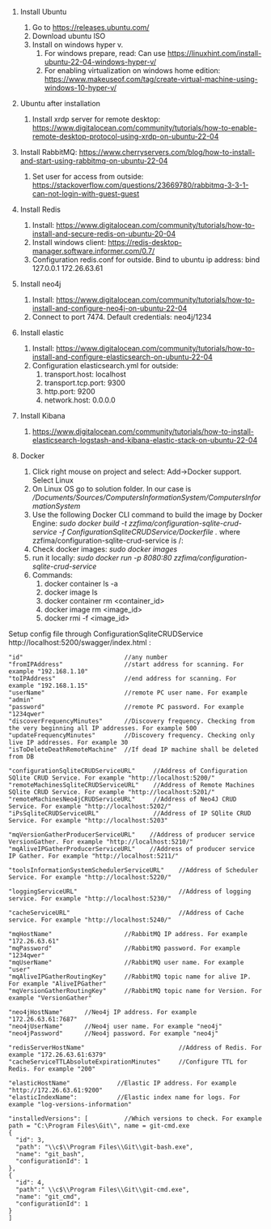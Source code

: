 1. Install Ubuntu
    1. Go to https://releases.ubuntu.com/
    1. Download ubuntu ISO
    1. Install on windows hyper v. 
        1. For windows prepare, read: Can use https://linuxhint.com/install-ubuntu-22-04-windows-hyper-v/
        1. For enabling virtualization on windows home edition: https://www.makeuseof.com/tag/create-virtual-machine-using-windows-10-hyper-v/
1. Ubuntu after installation
    1. Install xrdp server for remote desktop: https://www.digitalocean.com/community/tutorials/how-to-enable-remote-desktop-protocol-using-xrdp-on-ubuntu-22-04
1. Install RabbitMQ: https://www.cherryservers.com/blog/how-to-install-and-start-using-rabbitmq-on-ubuntu-22-04
    1. Set user for access from outside: https://stackoverflow.com/questions/23669780/rabbitmq-3-3-1-can-not-login-with-guest-guest
1. Install Redis
    1. Install: https://www.digitalocean.com/community/tutorials/how-to-install-and-secure-redis-on-ubuntu-20-04
    1. Install windows client: https://redis-desktop-manager.software.informer.com/0.7/
    1. Configuration redis.conf for outside. Bind to ubuntu ip address: bind 127.0.0.1 172.26.63.61
1. Install neo4j
    1. Install: https://www.digitalocean.com/community/tutorials/how-to-install-and-configure-neo4j-on-ubuntu-22-04
    1. Connect to port 7474. Default credentials: neo4j/1234
1. Install elastic
    1. Install: https://www.digitalocean.com/community/tutorials/how-to-install-and-configure-elasticsearch-on-ubuntu-22-04
    1. Configuration elasticsearch.yml for outside:
        1. transport.host: localhost 
        1. transport.tcp.port: 9300 
        1. http.port: 9200
        1. network.host: 0.0.0.0
1. Install Kibana
    1.   https://www.digitalocean.com/community/tutorials/how-to-install-elasticsearch-logstash-and-kibana-elastic-stack-on-ubuntu-22-04

1. Docker
    1. Click right mouse on project and select: Add->Docker support. Select Linux
    1. On Linux OS go to solution folder. In our case is */Documents/Sources/ComputersInformationSystem/ComputersInformationSystem*
    1. Use the following Docker CLI command to build the image by Docker Engine: *sudo docker build -t zzfima/configuration-sqlite-crud-service -f ConfigurationSqliteCRUDService/Dockerfile .* where zzfima/configuration-sqlite-crud-service is <Docker Hub ID>/<Project Name>:<Version>
    1. Check docker images: *sudo docker images*
    1. run it locally: *sudo docker run -p 8080:80 zzfima/configuration-sqlite-crud-service*
    1. Commands:
        1. docker container ls -a
        1. docker image ls
        1. docker container rm <container_id>
        1. docker image rm <image_id>
        1. docker rmi -f <image_id>

Setup config file through ConfigurationSqliteCRUDService http://localhost:5200/swagger/index.html :

    "id"                            //any number
    "fromIPAddress"                 //start address for scanning. For example "192.168.1.10"
    "toIPAddress"                   //end address for scanning. For example "192.168.1.15"
    "userName"                      //remote PC user name. For example "admin"
    "password"                      //remote PC password. For example "1234qwer"
    "discoverFrequencyMinutes"      //Discovery frequency. Checking from the very beginning all IP addresses. For example 500
    "updateFrequencyMinutes"        //Discovery frequency. Checking only live IP addresses. For example 30
    "isToDeleteDeathRemoteMachine"  //If dead IP machine shall be deleted from DB
    
    "configurationSqliteCRUDServiceURL"     //Address of Configuration SQlite CRUD Service. For example "http://localhost:5200/"
    "remoteMachinesSqliteCRUDServiceURL"    //Address of Remote Machines SQlite CRUD Service. For example "http://localhost:5201/"
    "remoteMachinesNeo4jCRUDServiceURL"     //Address of Neo4J CRUD Service. For example "http://localhost:5202/"
    "iPsSqliteCRUDServiceURL"               //Address of IP SQlite CRUD Service. For example "http://localhost:5203"
    
    "mqVersionGatherProducerServiceURL"    //Address of producer service VersionGather. For example "http://localhost:5210/"
    "mqAliveIPGatherProducerServiceURL"    //Address of producer service IP Gather. For example "http://localhost:5211/"

    "toolsInformationSystemSchedulerServiceURL"    //Address of Scheduler Service. For example "http://localhost:5220/"

    "loggingServiceURL"                            //Address of logging service. For example "http://localhost:5230/"

    "cacheServiceURL"                              //Address of Cache service. For example "http://localhost:5240/"

    "mqHostName"                    //RabbitMQ IP address. For example "172.26.63.61"
    "mqPassword"                    //RabbitMQ password. For example "1234qwer"
    "mqUserName"                    //RabbitMQ user name. For example "user"
    "mqAliveIPGatherRoutingKey"     //RabbitMQ topic name for alive IP. For example "AliveIPGather"
    "mqVersionGatherRoutingKey"     //RabbitMQ topic name for Version. For example "VersionGather"

    "neo4jHostName"      //Neo4j IP address. For example "172.26.63.61:7687"    
    "neo4jUserName"      //Neo4j user name. For example "neo4j"
    "neo4jPassword"      //Neo4j password. For example "neo4j"

    "redisServerHostName"                          //Address of Redis. For example "172.26.63.61:6379"
    "cacheServiceTTLAbsoluteExpirationMinutes"     //Configure TTL for Redis. For example "200"

    "elasticHostName"             //Elastic IP address. For example "http://172.26.63.61:9200"
    "elasticIndexName":           //Elastic index name for logs. For example "log-versions-information"

    "installedVersions": [          //Which versions to check. For example path = "C:\Program Files\Git\", name = git-cmd.exe
    {
	  "id": 3,
	  "path": "\\c$\\Program Files\\Git\\git-bash.exe",
	  "name": "git_bash",
	  "configurationId": 1
	},
	{
	  "id": 4,
	  "path":" \\c$\\Program Files\\Git\\git-cmd.exe",
	  "name": "git_cmd",
	  "configurationId": 1
	}
    ]
 